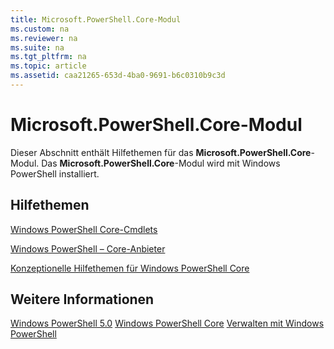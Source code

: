 ```yaml
---
title: Microsoft.PowerShell.Core-Modul
ms.custom: na
ms.reviewer: na
ms.suite: na
ms.tgt_pltfrm: na
ms.topic: article
ms.assetid: caa21265-653d-4ba0-9691-b6c0310b9c3d
---
```

# Microsoft.PowerShell.Core-Modul
Dieser Abschnitt enthält Hilfethemen für das **Microsoft.PowerShell.Core**-Modul. Das **Microsoft.PowerShell.Core**-Modul wird mit Windows PowerShell installiert.

## Hilfethemen
[Windows PowerShell Core-Cmdlets](http://go.microsoft.com/fwlink/?LinkID=245857)

[Windows PowerShell – Core-Anbieter](Windows-PowerShell-Core-Providers.md)

[Konzeptionelle Hilfethemen für Windows PowerShell Core](Windows-PowerShell-Core-About-Topics.md)

## Weitere Informationen
[Windows PowerShell 5.0](Windows-PowerShell-5.0.md)
[Windows PowerShell Core](https://technet.microsoft.com/en-us/library/4b75f1e4-f327-48f3-92ab-bf5435094d41)
[Verwalten mit Windows PowerShell](../../getting-started/fundamental/Scripting-with-Windows-PowerShell.md)


<!--HONumber=May16_HO2-->


